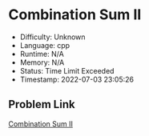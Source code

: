 # Combination Sum II

- Difficulty: Unknown
- Language: cpp
- Runtime: N/A
- Memory: N/A
- Status: Time Limit Exceeded
- Timestamp: 2022-07-03 23:05:26

## Problem Link
[Combination Sum II](https://leetcode.com/problems/combination-sum-ii)

